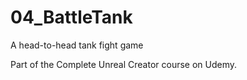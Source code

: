 # 04_BattleTank
A head-to-head tank fight game

Part of the Complete Unreal Creator course on Udemy.
